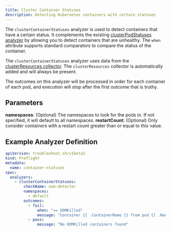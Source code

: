 ```yaml
---
title: Cluster Container Statuses
description: Detecting Kubernetes containers with certain statuses
---
```


The `clusterContainerStatuses` analyzer is used to detect containers that have a certain status. It complements the existing [clusterPodStatuses analyzer](./cluster-pod-statuses) by allowing you to detect containers that are unhealthy.
The `when` attribute supports standard comparators to compare the status of the container.

The `clusterContainerStatuses` analyzer uses data from the [clusterResources collector](https://troubleshoot.sh/collect/cluster-resources).
The `clusterResources` collector is automatically added and will always be present.

The outcomes on this analyzer will be processed in order for each container of each pod, and execution will stop after the first outcome that is truthy.

## Parameters

**namespaces**: (Optional) The namespaces to look for the pods in. If not specified, it will default to all namespaces.
**restartCount**: (Optional) Only consider containers with a restart count greater than or equal to this value.

## Example Analyzer Definition

```yaml
apiVersion: troubleshoot.sh/v1beta2
kind: Preflight
metadata:
  name: container-statuses
spec:
  analyzers:
    - clusterContainerStatuses:
        checkName: oom-detector
        namespaces:
          - default
        outcomes:
          - fail:
              when: "== OOMKilled"
              message: "Container {{ .ContainerName }} from pod {{ .Namespace }}/{{ .PodName }} has OOMKilled"
          - pass:
              message: "No OOMKilled containers found"
```
